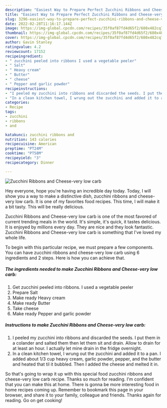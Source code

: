 ```yaml
---
description: "Easiest Way to Prepare Perfect Zucchini Ribbons and Cheese-very low carb"
title: "Easiest Way to Prepare Perfect Zucchini Ribbons and Cheese-very low carb"
slug: 3296-easiest-way-to-prepare-perfect-zucchini-ribbons-and-cheese-very-low-carb
date: 2022-02-28T11:16:17.144Z
image: https://img-global.cpcdn.com/recipes/35f0af87fd4d65f2/680x482cq70/zucchini-ribbons-and-cheese-very-low-carb-recipe-main-photo.jpg
thumbnail: https://img-global.cpcdn.com/recipes/35f0af87fd4d65f2/680x482cq70/zucchini-ribbons-and-cheese-very-low-carb-recipe-main-photo.jpg
cover: https://img-global.cpcdn.com/recipes/35f0af87fd4d65f2/680x482cq70/zucchini-ribbons-and-cheese-very-low-carb-recipe-main-photo.jpg
author: Gavin Stanley
ratingvalue: 4.2
reviewcount: 17152
recipeingredient:
- " zucchini peeled into ribbons I used a vegetable peeler"
- " Salt"
- " Heavy cream"
- " Butter"
- " cheese"
- " Pepper and garlic powder"
recipeinstructions:
- "I peeled my zucchini into ribbons and discarded the seeds. I put them in a colander and salted them then let them sit and drain. Allow to drain for at least an hour. I actually let mine drain in the fridge overnight."
- "In a clean kitchen towel, I wrung out the zucchini and added it to a pan. I added about 1/3 cup heavy cream, garlic powder, pepper, and the butter and heated that til it bubbled. Then I added the cheese and melted it in."
categories:
- Recipe
tags:
- zucchini
- ribbons
- and

katakunci: zucchini ribbons and 
nutrition: 143 calories
recipecuisine: American
preptime: "PT24M"
cooktime: "PT58M"
recipeyield: "3"
recipecategory: Dinner

---
```



![Zucchini Ribbons and Cheese-very low carb](https://img-global.cpcdn.com/recipes/35f0af87fd4d65f2/680x482cq70/zucchini-ribbons-and-cheese-very-low-carb-recipe-main-photo.jpg)

Hey everyone, hope you're having an incredible day today. Today, I will show you a way to make a distinctive dish, zucchini ribbons and cheese-very low carb. It is one of my favorites food recipes. This time, I will make it a bit tasty. This will be really delicious.

Zucchini Ribbons and Cheese-very low carb is one of the most favored of current trending meals in the world. It's simple, it's quick, it tastes delicious. It is enjoyed by millions every day. They are nice and they look fantastic. Zucchini Ribbons and Cheese-very low carb is something that I've loved my whole life.




To begin with this particular recipe, we must prepare a few components. You can have zucchini ribbons and cheese-very low carb using 6 ingredients and 2 steps. Here is how you can achieve that.

<!--inarticleads1-->

##### The ingredients needed to make Zucchini Ribbons and Cheese-very low carb:

1. Get  zucchini peeled into ribbons. I used a vegetable peeler
1. Prepare  Salt
1. Make ready  Heavy cream
1. Make ready  Butter
1. Take  cheese
1. Make ready  Pepper and garlic powder




<!--inarticleads2-->

##### Instructions to make Zucchini Ribbons and Cheese-very low carb:

1. I peeled my zucchini into ribbons and discarded the seeds. I put them in a colander and salted them then let them sit and drain. Allow to drain for at least an hour. I actually let mine drain in the fridge overnight.
1. In a clean kitchen towel, I wrung out the zucchini and added it to a pan. I added about 1/3 cup heavy cream, garlic powder, pepper, and the butter and heated that til it bubbled. Then I added the cheese and melted it in.




So that's going to wrap it up with this special food zucchini ribbons and cheese-very low carb recipe. Thanks so much for reading. I'm confident that you can make this at home. There is gonna be more interesting food in home recipes coming up. Remember to bookmark this page in your browser, and share it to your family, colleague and friends. Thanks again for reading. Go on get cooking!
